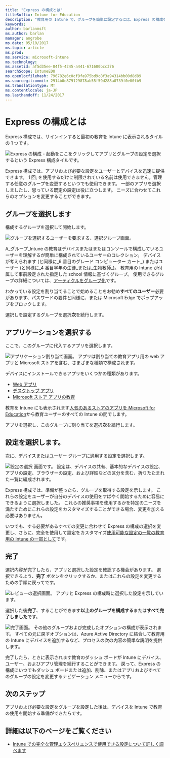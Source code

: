```yaml
---
title: "Express の構成とは"
titleSuffix: Intune for Education
description: "教育用の Intune で、グループを簡単に設定するには、Express の構成を使用します。"
keywords: 
author: barlanmsft
ms.author: barlan
manager: angrobe
ms.date: 05/10/2017
ms.topic: article
ms.prod: 
ms.service: microsoft-intune
ms.technology: 
ms.assetid: af5d35ee-84f5-4245-a441-671600bcc376
searchScope: IntuneEDU
ms.openlocfilehash: 796782e6c0cf9fa975bd9c8f3a94314bb00d8d89
ms.sourcegitcommit: 2914b0e879129878ab55f59d288a0739f0e00fb9
ms.translationtype: MT
ms.contentlocale: ja-JP
ms.lasthandoff: 11/24/2017
---
```

# <a name="what-is-express-configuration"></a>Express の構成とは

Express 構成では、サインインすると最初の教育を Intune に表示されるタイルの 1 つです。

  ![Express の構成 - 起動をここをクリックしてアプリとグループの設定を選択するという Express 構成タイルです。](./media/express-config-001-launch-tile.png)

Express 構成では、アプリおよび必要な設定をユーザーとデバイスを迅速に提供できます。 1 回; を使用するだけに制限されている名前は使用できません。管理する任意のグループを変更するといつでも使用できます。 一部のアプリを選択しましたし、思っている既定の設定は役に立つします。 ニーズに合わせてこれらのオプションを変更することができます。

## <a name="choose-a-group"></a>グループを選択します

構成するグループを選択して開始します。

  ![グループを選択するユーザーを要求する、選択グループ画面。](./media/express-config-004-choose-group.png)

A_グループ_Intune の教育はデバイスまたはまたはコンソールで構成しているユーザーを理解するが簡単に構成されているユーザーのコレクション。 デバイスが考えられます (と同様に_6 番目のグレード コンピューター カート_) またはユーザー (と同様に_4 番目学年の生徒_または_生物教師_)。 教育用の Intune が付属して事前設定された指定した school 情報に基づくグループ。 使用できるグループの詳細については、[アーティクルをグループ化](what-are-groups.md)です。

わかっている設定を割り当てることで始めることをお勧め**すべてのユーザー**必要があります、パスワードの要件と同様に、または Microsoft Edge でポップアップをブロックします。

選択しを設定するグループを選択**次**を続行します。

## <a name="choose-apps"></a>アプリケーションを選択する

ここで、このグループに代入するアプリを選択します。

  ![アプリケーション割り当て画面。 アプリは割り当ての教育アプリ用の web アプリと Microsoft ストアを含む、さまざまな種類で構成されます。](./media/express-config-005-choose-apps.png)

デバイスにインストールできるアプリをいくつかの種類があります。

* [Web アプリ](how-to-add-apps.md#add-web-apps)
* [デスクトップ アプリ](how-to-add-apps.md#add-desktop-apps)
* [Microsoft ストア アプリの教育](acquire-store-apps.md)

教育を Intune にも表示されます[人気のあるストアのアプリを Microsoft for Education](how-to-add-apps.md#add-popular-apps)から教育ユーザーのすべての Intune の間でします。

アプリを選択し、このグループに割り当てを選択**次**を続行します。

## <a name="choose-settings"></a>設定を選択します。

次に、デバイスまたはユーザー グループに適用する設定を選択します。

  ![設定の選択 画面です。 設定は、デバイスの共有、基本的なデバイスの設定、アプリの設定、ブラウザーの設定、および詳細などの区分を含む、折りたたまれた一覧に編成されます。](./media/express-config-006-choose-settings.png)

Express 構成では、準備が整ったら、グループを取得する設定を示します。 これらの設定をユーザーが自分のデバイスの使用をすばやく開始するために容易にできるように選択しました。 これらの推奨事項を使用するかを特定のニーズを満たすためにこれらの設定をカスタマイズすることができる場合、変更を加える必要はありません。

いつでも、する必要があるすべての変更に合わせて Express の構成の選択を変更し、さらに、完全を使用して設定をカスタマイズ[使用可能な設定の一覧の教育用の Intune の一部として](available-settings.md)です。

## <a name="finish-up"></a>完了

選択内容が完了したら、アプリと選択した設定を確認する機会があります。 選択できるよう、**完了** ボタンをクリックするか、またはこれらの設定を変更するための手順に戻ってです。

  ![レビューの選択画面。 アプリと Express の構成時に選択した設定を示しています。](./media/express-config-007-save-changes.png)

選択した後**完了**、することができます**以上のグループを構成する**または**すべて完了しました**です。

  ![完了画面。 その他のグループおよび完成したオプションの構成が表示されます。 すべての元に戻すオプションは、Azure Active Directory に結合して教育用の Intune にデバイスを追加するなど、プロセスの次の内容の簡単な説明を提供します。](./media/express-config-008-all-done.png)

完了したら、ときに表示されます教育のダッシュ ボードが Intune にデバイス、ユーザー、およびアプリ管理を続行することができます。 戻って、Express の構成にいつでもダッシュ ボードまたは追加、削除、またはアプリおよびすべてのグループの設定を変更するナビゲーション メニューからです。

## <a name="next-steps"></a>次のステップ

アプリおよび必要な設定をグループを設定した後は、デバイスを Intune で教育の使用を開始する準備ができたらです。

## <a name="find-out-more"></a>詳細は以下のページをご覧ください
- [Intune での完全な管理エクスペリエンスで使用できる設定について詳しく調べます](https://docs.microsoft.com/intune/deploy-use/manage-settings-and-features-on-your-devices-with-microsoft-intune-policies)
